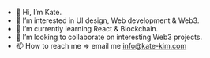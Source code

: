- 👋 Hi, I’m Kate.
- 👀 I’m interested in UI design, Web development & Web3.
- 🌱 I’m currently learning React & Blockchain.
- 💞️ I’m looking to collaborate on interesting Web3 projects.
- 📫 How to reach me => email me info@kate-kim.com

<!---
projectkatk/projectkatk is a ✨ special ✨ repository because its `README.md` (this file) appears on your GitHub profile.
You can click the Preview link to take a look at your changes.
--->
